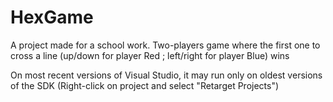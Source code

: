 # HexGame
A project made for a school work. Two-players game where the first one to cross a line (up/down for player Red ; left/right for player Blue) wins

On most recent versions of Visual Studio, it may run only on oldest versions of the SDK (Right-click on project and select "Retarget Projects")
